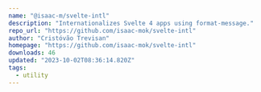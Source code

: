 ```yaml
---
name: "@isaac-m/svelte-intl"
description: "Internationalizes Svelte 4 apps using format-message."
repo_url: "https://github.com/isaac-mok/svelte-intl"
author: "Cristóvão Trevisan"
homepage: "https://github.com/isaac-mok/svelte-intl"
downloads: 46
updated: "2023-10-02T08:36:14.820Z"
tags: 
  - utility
---
```

